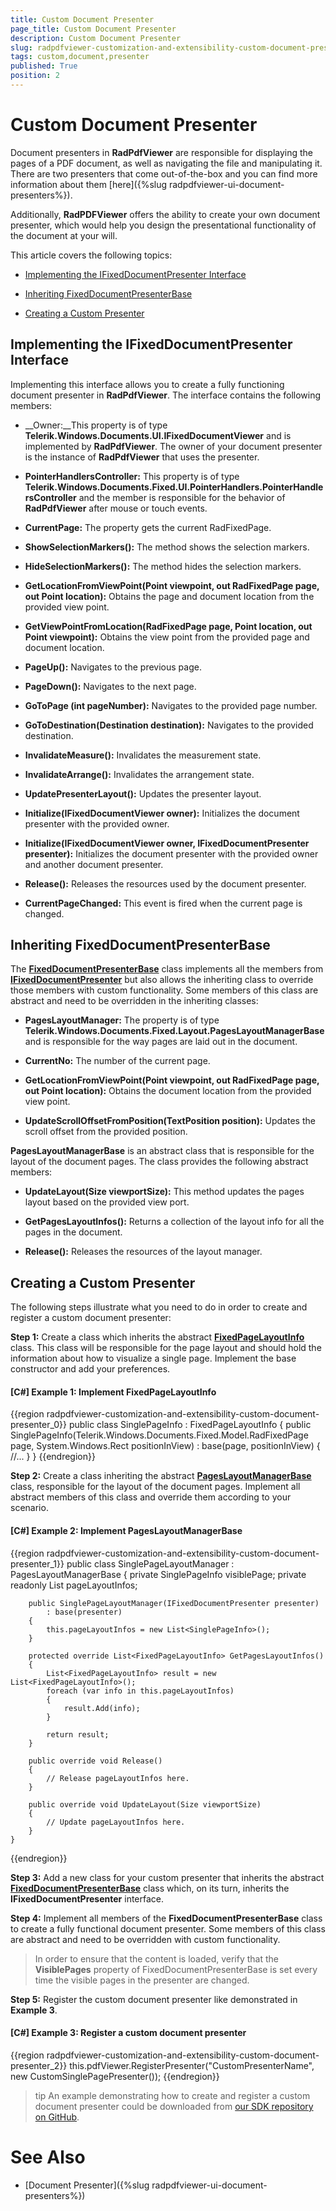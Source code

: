 ```yaml
---
title: Custom Document Presenter
page_title: Custom Document Presenter
description: Custom Document Presenter
slug: radpdfviewer-customization-and-extensibility-custom-document-presenter
tags: custom,document,presenter
published: True
position: 2
---
```


# Custom Document Presenter



Document presenters in __RadPdfViewer__ are responsible for displaying the pages of a PDF document, as well as navigating the file and manipulating it. There are two presenters that come out-of-the-box and you can find more information about them  [here]({%slug radpdfviewer-ui-document-presenters%}).
      

Additionally, __RadPDFViewer__ offers the ability to create your own document presenter, which would help you design the presentational functionality of the document at your will.
      

This article covers the following topics:
      

* [Implementing the IFixedDocumentPresenter Interface](#implementing-the-ifixeddocumentpresenter-interface)

* [Inheriting FixedDocumentPresenterBase](#inheriting-fixeddocumentpresenterbase)

* [Creating a Custom Presenter](#creating-a-custom-presenter)

## Implementing the IFixedDocumentPresenter Interface

Implementing this interface allows you to create a fully functioning document presenter in __RadPdfViewer__. The interface contains the following members:
        

* __Owner:__Тhis property is of type __Telerik.Windows.Documents.UI.IFixedDocumentViewer__ and is implemented by __RadPdfViewer__. The owner of your document presenter is the instance of __RadPdfViewer__ that uses the presenter.
            

* __PointerHandlersController:__ This property is of type  __Telerik.Windows.Documents.Fixed.UI.PointerHandlers.PointerHandlersController__ and the member is responsible for the behavior of __RadPdfViewer__ after mouse or touch events.
            

* __CurrentPage:__ The property gets the current RadFixedPage.
            

* __ShowSelectionMarkers():__ The method shows the selection markers.
            

* __HideSelectionMarkers():__ The method hides the selection markers.
            

* __GetLocationFromViewPoint(Point viewpoint, out RadFixedPage page, out Point location):__ Obtains the page and document location from the provided view point.
            

* __GetViewPointFromLocation(RadFixedPage page, Point location, out Point viewpoint):__ Obtains the view point from the provided page and document location.
            

* __PageUp():__ Navigates to the previous page.
            

* __PageDown():__ Navigates to the next page.
            

* __GoToPage (int pageNumber):__ Navigates to the provided page number.
            

* __GoToDestination(Destination destination):__ Navigates to the provided destination.
            

* __InvalidateMeasure():__ Invalidates the measurement state.
            

* __InvalidateArrange():__ Invalidates the arrangement state.
            

* __UpdatePresenterLayout():__ Updates the presenter layout.
            

* __Initialize(IFixedDocumentViewer owner):__ Initializes the document presenter with the provided owner.
            

* __Initialize(IFixedDocumentViewer owner, IFixedDocumentPresenter presenter):__ Initializes the document presenter with the provided owner and another document presenter.
            

* __Release():__ Releases the resources used by the document presenter.
            

* __CurrentPageChanged:__ This event is fired when the current page is changed.
            

## Inheriting FixedDocumentPresenterBase

The [__FixedDocumentPresenterBase__](http://docs.telerik.com/devtools/wpf/api/html/T_Telerik_Windows_Documents_UI_FixedDocumentPresenterBase.htm) class implements all the members from [__IFixedDocumentPresenter__](http://docs.telerik.com/devtools/wpf/api/html/T_Telerik_Windows_Documents_UI_IFixedDocumentPresenter.htm) but also allows the inheriting class to override those members with custom functionality. Some members of this class are abstract and need to be overridden in the inheriting classes:
        

* __PagesLayoutManager:__ The property is of type __Telerik.Windows.Documents.Fixed.Layout.PagesLayoutManagerBase__  and is responsible for the way pages are laid out in the document.
            

* __CurrentNo:__ The number of the current page.
            

* __GetLocationFromViewPoint(Point viewpoint, out RadFixedPage page, out Point location):__ Obtains the document location from the provided view point.
            

* __UpdateScrollOffsetFromPosition(TextPosition position):__ Updates the scroll offset from the provided position.
            

__PagesLayoutManagerBase__ is an abstract class that is responsible for the layout of the document pages. The class provides the following abstract members:
        

* __UpdateLayout(Size viewportSize):__ This method updates the pages layout based on the provided view port.
            

* __GetPagesLayoutInfos():__ Returns a collection of the layout info for all the pages in the document.
            

* __Release():__ Releases the resources of the layout manager.
            

## Creating a Custom Presenter

The following steps illustrate what you need to do in order to create and register a custom document presenter:
        

__Step 1:__ Create a class which inherits the abstract [__FixedPageLayoutInfo__](http://docs.telerik.com/devtools/wpf/api/html/T_Telerik_Windows_Documents_Fixed_Layout_FixedPageLayoutInfo.htm) class. This class will be responsible for the page layout and should hold the information about how to visualize a single page. Implement the base constructor and add your preferences.
        

#### __[C#] Example 1: Implement FixedPageLayoutInfo__

{{region radpdfviewer-customization-and-extensibility-custom-document-presenter_0}}
	public class SinglePageInfo : FixedPageLayoutInfo
	{
	    public SinglePageInfo(Telerik.Windows.Documents.Fixed.Model.RadFixedPage page, System.Windows.Rect positionInView)
	        : base(page, positionInView)
	    {
	        //...
	    }
	}
{{endregion}}

__Step 2:__ Create a class inheriting the abstract [__PagesLayoutManagerBase__](http://docs.telerik.com/devtools/wpf/api/html/T_Telerik_Windows_Documents_Fixed_Layout_PagesLayoutManagerBase.htm) class, responsible for the layout of the document pages. Implement all abstract members of this class and override them according to your scenario.
       

#### __[C#] Example 2: Implement PagesLayoutManagerBase__

{{region radpdfviewer-customization-and-extensibility-custom-document-presenter_1}}
    public class SinglePageLayoutManager : PagesLayoutManagerBase
    {
        private SinglePageInfo visiblePage;
        private readonly List<SinglePageInfo> pageLayoutInfos;

        public SinglePageLayoutManager(IFixedDocumentPresenter presenter)
            : base(presenter)
        {
            this.pageLayoutInfos = new List<SinglePageInfo>();
        }

        protected override List<FixedPageLayoutInfo> GetPagesLayoutInfos()
        {
            List<FixedPageLayoutInfo> result = new List<FixedPageLayoutInfo>();
            foreach (var info in this.pageLayoutInfos)
            {
                result.Add(info);
            }

            return result;
        }

        public override void Release()
        {
            // Release pageLayoutInfos here.
        }

        public override void UpdateLayout(Size viewportSize)
        {
            // Update pageLayoutInfos here.
        }
    }
{{endregion}} 


__Step 3:__ Add a new class for your custom presenter that inherits the abstract [__FixedDocumentPresenterBase__](http://docs.telerik.com/devtools/wpf/api/html/T_Telerik_Windows_Documents_UI_FixedDocumentPresenterBase.htm) class which, on its turn, inherits the __IFixedDocumentPresenter__ interface.
        

__Step 4:__ Implement all members of the __FixedDocumentPresenterBase__ class to create a fully functional document presenter. Some members of this class are abstract and need to be overridden with custom functionality.

>In order to ensure that the content is loaded, verify that the **VisiblePages** property of FixedDocumentPresenterBase is set every time the visible pages in the presenter are changed.

__Step 5:__ Register the custom document presenter like demonstrated in **Example 3**.
        

#### __[C#] Example 3: Register a custom document presenter__

{{region radpdfviewer-customization-and-extensibility-custom-document-presenter_2}}
	        this.pdfViewer.RegisterPresenter("CustomPresenterName", new CustomSinglePagePresenter());
{{endregion}}



>tip An example demonstrating how to create and register a custom document presenter could be downloaded from [our SDK repository on GitHub](https://github.com/telerik/xaml-sdk/blob/master/PdfViewer/CustomPresenter).
        

# See Also

 * [Document Presenter]({%slug radpdfviewer-ui-document-presenters%})
